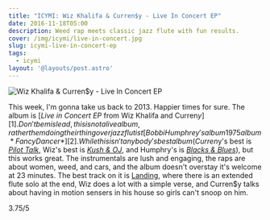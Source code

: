 ```yaml
---
title: "ICYMI: Wiz Khalifa & Curren$y - Live In Concert EP"
date: 2016-11-18T05:00
description: Weed rap meets classic jazz flute with fun results.
cover: /img/icymi/live-in-concert.jpg
slug: icymi-live-in-concert-ep
tags:
  - icymi
layout: '@layouts/post.astro'
---
```


![Wiz Khalifa & Curren$y - Live In Concert EP](/img/icymi/live-in-concert.jpg)

This week, I'm gonna take us back to 2013. Happier times for sure. The album is
[*Live in Concert EP* from Wiz Khalifa and Curren$y][1]. Don't be mislead, this
is not a  live album, rather them doing their thing over jazz flutist [Bobbi Humphrey's album 1975 album *Fancy Dancer*][2].
While this isn't anybody's best album (Curren$y's best is [*Pilot Talk*][3],
Wiz's best is [*Kush & OJ*][4], and Humphry's is [*Blacks & Blues*][5]), but
this works great. The instrumentals are lush and engaging, the raps are about
women, weed, and cars, and the album doesn't overstay it's welcome at 23
minutes. The best track on it is [Landing][6], where there is an extended flute
solo at the end, Wiz does a lot with a simple verse, and Curren$y talks about
having in motion sensers in his house so girls can't snoop on him.

3.75/5

[1]: https://open.spotify.com/album/2r1pEm4zT8bzXy9zGKOLwe
[2]: https://open.spotify.com/album/1pT80BtTp6pzTvX3PFUHpb
[3]: https://open.spotify.com/album/5ydx8HEoTmJrxZuPKcTU4V
[4]: http://www.datpiff.com/Wiz-Khalifa-Kush-OJ-mixtape.112367.html
[5]: https://open.spotify.com/album/1zCeavwN7ZhPIGR5phKxJv
[6]: https://open.spotify.com/track/3GQsfS8DwxLPHWBBqFHOgI
